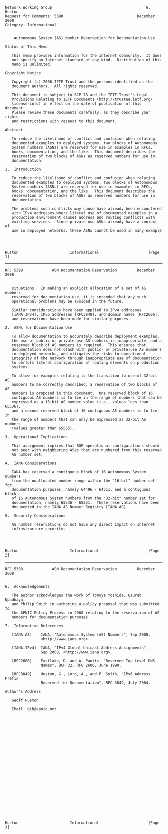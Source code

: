     Network Working Group                                          G. Huston
    Request for Comments: 5398                                 December 2008
    Category: Informational


        Autonomous System (AS) Number Reservation for Documentation Use

    Status of This Memo

       This memo provides information for the Internet community.  It does
       not specify an Internet standard of any kind.  Distribution of this
       memo is unlimited.

    Copyright Notice

       Copyright (c) 2008 IETF Trust and the persons identified as the
       document authors.  All rights reserved.

       This document is subject to BCP 78 and the IETF Trust's Legal
       Provisions Relating to IETF Documents (http://trustee.ietf.org/
       license-info) in effect on the date of publication of this document.
       Please review these documents carefully, as they describe your rights
       and restrictions with respect to this document.

    Abstract

       To reduce the likelihood of conflict and confusion when relating
       documented examples to deployed systems, two blocks of Autonomous
       System numbers (ASNs) are reserved for use in examples in RFCs,
       books, documentation, and the like.  This document describes the
       reservation of two blocks of ASNs as reserved numbers for use in
       documentation.

    1.  Introduction

       To reduce the likelihood of conflict and confusion when relating
       documented examples to deployed systems, two blocks of Autonomous
       System numbers (ASNs) are reserved for use in examples in RFCs,
       books, documentation, and the like.  This document describes the
       reservation of two blocks of ASNs as reserved numbers for use in
       documentation.

       The problems such conflicts may cause have already been encountered
       with IPv4 addresses where literal use of documented examples in a
       production environment causes address and routing conflicts with
       existing services.  Since private-use ASNs already have a context of
       use in deployed networks, these ASNs cannot be used in many example




    Huston                       Informational                      [Page 1]

------------------------------------------------------------------------

``` newpage
RFC 5398             ASN Documentation Reservation         December 2008


   situations.  In making an explicit allocation of a set of AS numbers
   reserved for documentation use, it is intended that any such
   operational problems may be avoided in the future.

   Similar considerations have been applied to IPv4 addresses
   [IANA.IPv4], IPv6 addresses [RFC3849], and domain names [RFC2606],
   and reservations have been made for similar purposes.

2.  ASNs for Documentation Use

   To allow documentation to accurately describe deployment examples,
   the use of public or private-use AS numbers is inappropriate, and a
   reserved block of AS numbers is required.  This ensures that
   documentation does not clash with public- or private-use AS numbers
   in deployed networks, and mitigates the risks to operational
   integrity of the network through inappropriate use of documentation
   to perform literal configuration of routing elements on production
   systems.

   To allow for examples relating to the transition to use of 32-bit AS
   numbers to be correctly described, a reservation of two blocks of AS
   numbers is proposed in this document.  One reserved block of 16
   contiguous AS numbers is to lie in the range of numbers that can be
   expressed as a 16-bit AS number value (i.e., values less than 65536),
   and a second reserved block of 16 contiguous AS numbers is to lie in
   the range of numbers that can only be expressed as 32-bit AS numbers
   (values greater than 65535).

3.  Operational Implications

   This assignment implies that BGP operational configurations should
   not peer with neighboring ASes that are numbered from this reserved
   AS number set.

4.  IANA Considerations

   IANA has reserved a contiguous block of 16 Autonomous System numbers
   from the unallocated number range within the "16-bit" number set for
   documentation purposes, namely 64496 - 64511, and a contiguous block
   of 16 Autonomous System numbers from the "32-bit" number set for
   documentation, namely 65536 - 65551.  These reservations have been
   documented in the IANA AS Number Registry [IANA.AS].

5.  Security Considerations

   AS number reservations do not have any direct impact on Internet
   infrastructure security.




Huston                       Informational                      [Page 2]
```

------------------------------------------------------------------------

``` newpage
RFC 5398             ASN Documentation Reservation         December 2008


6.  Acknowledgements

   The author acknowledges the work of Tomoya Yoshida, Gaurab Upadhaya,
   and Philip Smith in authoring a policy proposal that was submitted to
   the APNIC Policy Process in 2008 relating to the reservation of AS
   numbers for documentation purposes.

7.  Informative References

   [IANA.AS]    IANA, "Autonomous System (AS) Numbers", Sep 2008,
                <http://www.iana.org>.

   [IANA.IPv4]  IANA, "IPv4 Global Unicast Address Assignments",
                Sep 2008, <http://www.iana.org>.

   [RFC2606]    Eastlake, D. and A. Panitz, "Reserved Top Level DNS
                Names", BCP 32, RFC 2606, June 1999.

   [RFC3849]    Huston, G., Lord, A., and P. Smith, "IPv6 Address Prefix
                Reserved for Documentation", RFC 3849, July 2004.

Author's Address

   Geoff Huston

   EMail: gih@apnic.net

























Huston                       Informational                      [Page 3]
```
